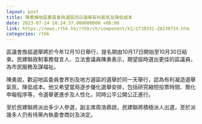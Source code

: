```yaml
---
layout: post
title: 陳勇稱地區委員會與選區同日選舉有利氣氛及降低成本
date: 2023-07-24 18:24:37.000000000 +08:00
link: https://news.rthk.hk/rthk/ch/component/k2/1710331-20230724.htm
categories: rthk
---
```


區議會換屆選舉將於今年12月10日舉行，提名期由10月17日開始至10月30日結束。民建聯政制事務發言人、立法會議員陳勇表示，期望屆時選出更佳的區議員，為市民服務及謀福祉。

陳勇說，歡迎地區委員會界別及地方選區的選舉於同一天舉行，認為有利凝造選舉氣氛，降低成本。他又希望當局逐步優化選舉安排，包括研究縮短投票時間、簡化申報程序等，令選舉更進步及人性化，同時公平公開公正進行。

至於民建聯將派出多少人參選，副主席周浩鼎說，民建聯將積極派人出選，至於派幾多人仍有待黨內執委會商討及決定。
